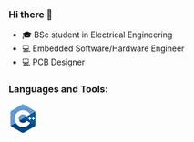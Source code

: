 ### Hi there 👋
- 🎓 BSc student in Electrical Engineering
- 💻 Embedded Software/Hardware Engineer
- 💻 PCB Designer

### Languages and Tools:
![C++](https://github.com/AmirhoseinMasoumi/AmirhoseinMasoumi/blob/main/Images/C%2B%2B.png)
